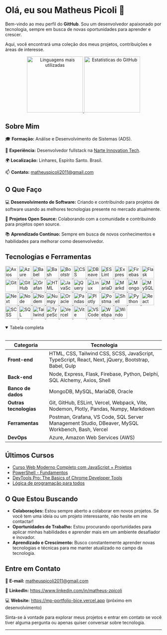 # Olá, eu sou Matheus Picoli 👋

Bem-vindo ao meu perfil do **GitHub**. Sou um desenvolvedor apaixonado por tecnologia, sempre em busca de novas oportunidades para aprender e crescer.

Aqui, você encontrará uma coleção dos meus projetos, contribuições e áreas de interesse.

<div align="center">
  	<a href="https://github.com/matheuszpicoli">
		<img height="180em" src="https://github-readme-stats.vercel.app/api/top-langs/?username=matheuszpicoli&layout=compact&langs_count=7&theme=react&hide_border=true&include_all_commits=true" alt="Linguagens mais utilizadas" title="Linguagens mais utilizadas" />
		<img height="180em" src="https://github-readme-stats.vercel.app/api?username=matheuszpicoli&show_icons=true&theme=react&count_private=true&hide_border=true&include_all_commits=true" alt="Estatísticas do GitHub" title="Estatísticas do GitHub" />
 	 </a>
</div>


## Sobre Mim

🎓 **Formação:** Análise e Desenvolvimento de Sistemas (ADS).

💼 **Experiência:** Desenvolvedor fullstack na [Narte Innovation Tech](https://www.narte.com.br/).

🌍 **Localização:** Linhares, Espírito Santo. Brasil.

📫 **Contato:** matheuspicoli2011@gmail.com

## O Que Faço

💻 **Desenvolvimento de Software:** Criando e contribuindo para projetos de software usando as melhores tecnologias presente no mercado atualmente.

🚀 **Projetos Open Source:** Colaborando com a comunidade e contribuindo para projetos open source.

📚 **Aprendizado Contínuo:** Sempre em busca de novos conhecimentos e habilidades para melhorar como desenvolvedor.

## Tecnologias e Ferramentas

<a href="https://github.com/matheuszpicoli">
	<img src="https://cdn.jsdelivr.net/gh/devicons/devicon/icons/axios/axios-plain-wordmark.svg" width="40" alt="Axios" title="Axios" />
	<img src="https://cdn.jsdelivr.net/gh/devicons/devicon/icons/azure/azure-original.svg" width="40" alt="Azure" title="Azure" />
	<img src="https://cdn.jsdelivr.net/gh/devicons/devicon/icons/babel/babel-original.svg" width="40" alt="Babel" title="Babel" />
	<img src="https://cdn.jsdelivr.net/gh/devicons/devicon/icons/bash/bash-original.svg" width="40" alt="Bash" title="Bash" />
	<img src="https://cdn.jsdelivr.net/gh/devicons/devicon/icons/bootstrap/bootstrap-original.svg" width="40" alt="Bootstrap" title="Bootstrap" />
	<img src="https://cdn.jsdelivr.net/gh/devicons/devicon/icons/css3/css3-original.svg" width="40" alt="CSS" title="CSS" />
	<img src="https://cdn.jsdelivr.net/gh/devicons/devicon/icons/dbeaver/dbeaver-original.svg" width="40" alt="DBeaver" title="DBeaver" />
	<img src="https://cdn.jsdelivr.net/gh/devicons/devicon/icons/eslint/eslint-original.svg" width="40" alt="ESLint" title="ESLint" />
	<img src="https://cdn.jsdelivr.net/gh/devicons/devicon/icons/express/express-original.svg" width="40" alt="Express" title="Express" />
	<img src="https://cdn.jsdelivr.net/gh/devicons/devicon/icons/firebase/firebase-original.svg" width="40" alt="Firebase" title="Firebase" />
	<img src="https://cdn.jsdelivr.net/gh/devicons/devicon/icons/flask/flask-original.svg" width="40" alt="Flask" title="Flask" />
	<img src="https://cdn.jsdelivr.net/gh/devicons/devicon/icons/git/git-original.svg" width="40" alt="Git" title="Git" />
	<img src="https://cdn.jsdelivr.net/gh/devicons/devicon/icons/github/github-original.svg" width="40" alt="GitHub" title="GitHub" />
	<img src="https://cdn.jsdelivr.net/gh/devicons/devicon/icons/grafana/grafana-original.svg" width="40" alt="Grafana" title="Grafana" />
	<img src="https://cdn.jsdelivr.net/gh/devicons/devicon/icons/html5/html5-original.svg" width="40" alt="HTML" title="HTML" />
	<img src="https://cdn.jsdelivr.net/gh/devicons/devicon/icons/javascript/javascript-original.svg" width="40" alt="JavaScript" title="JavaScript" />
	<img src="https://cdn.jsdelivr.net/gh/devicons/devicon/icons/jquery/jquery-original.svg" width="40" alt="jQuery" title="jQuery" />
	<img src="https://cdn.jsdelivr.net/gh/devicons/devicon/icons/linux/linux-original.svg" width="40" alt="Linux" title="Linux" />
	<img src="https://cdn.jsdelivr.net/gh/devicons/devicon/icons/mariadb/mariadb-original.svg" width="40" alt="MariaDB" title="MariaDB" />
	<img src="https://cdn.jsdelivr.net/gh/devicons/devicon/icons/markdown/markdown-original.svg" width="40" alt="Markdown" title="Markdown" />
	<img src="https://cdn.jsdelivr.net/gh/devicons/devicon/icons/mongodb/mongodb-original.svg" width="40" alt="MongoDB" title="MongoDB" />
	<img src="https://cdn.jsdelivr.net/gh/devicons/devicon/icons/mysql/mysql-original.svg" width="40" alt="MySQL" title="MySQL" />
	<img src="https://cdn.jsdelivr.net/gh/devicons/devicon/icons/nextjs/nextjs-original.svg" width="40" alt="Next" title="Next" />
	<img src="https://cdn.jsdelivr.net/gh/devicons/devicon/icons/nodejs/nodejs-original.svg" width="40" alt="Node" title="Node" />
	<img src="https://cdn.jsdelivr.net/gh/devicons/devicon/icons/nodemon/nodemon-original.svg" width="40" alt="Nodemon" title="Nodemon" />
	<img src="https://cdn.jsdelivr.net/gh/devicons/devicon/icons/numpy/numpy-original.svg" width="40" alt="Numpy" title="Numpy" />
	<img src="https://cdn.jsdelivr.net/gh/devicons/devicon/icons/oracle/oracle-original.svg" width="40" alt="Oracle" title="Oracle" />
	<img src="https://cdn.jsdelivr.net/gh/devicons/devicon/icons/pandas/pandas-original.svg" width="40" alt="Pandas" title="Pandas" />
	<img src="https://cdn.jsdelivr.net/gh/devicons/devicon/icons/plotly/plotly-original.svg" width="40" alt="Plotly" title="Plotly" />
	<img src="https://cdn.jsdelivr.net/gh/devicons/devicon/icons/postman/postman-original.svg" width="40" alt="Postman" title="Postman" />
	<img src="https://cdn.jsdelivr.net/gh/devicons/devicon/icons/powershell/powershell-original.svg" width="40" alt="Shell" title="Shell" />
	<img src="https://cdn.jsdelivr.net/gh/devicons/devicon/icons/python/python-original.svg" width="40" alt="Python" title="Python" />
	<img src="https://cdn.jsdelivr.net/gh/devicons/devicon/icons/react/react-original.svg" width="40" alt="React" title="React" />
	<img src="https://cdn.jsdelivr.net/gh/devicons/devicon/icons/sass/sass-original.svg" width="40" alt="SCSS" title="SCSS" />
	<img src="https://cdn.jsdelivr.net/gh/devicons/devicon/icons/sqlalchemy/sqlalchemy-original.svg" width="40" alt="SQL Alchemy" title="SQL Alchemy" />
	<img src="https://cdn.jsdelivr.net/gh/devicons/devicon/icons/tailwindcss/tailwindcss-original.svg" width="40" alt="Tailwind CSS" title="Tailwind CSS" />
	<img src="https://cdn.jsdelivr.net/gh/devicons/devicon/icons/typescript/typescript-original.svg" width="40" alt="TypeScript" title="TypeScript" />
	<img src="https://cdn.jsdelivr.net/gh/devicons/devicon/icons/vercel/vercel-original.svg" width="40" alt="Vercel" title="Vercel" />
	<img src="https://cdn.jsdelivr.net/gh/devicons/devicon/icons/vite/vite-original.svg" width="40" alt="Vite" title="Vite" />
	<img src="https://cdn.jsdelivr.net/gh/devicons/devicon/icons/vscode/vscode-original.svg" width="40" alt="VS Code" title="VS Code" />
	<img src="https://cdn.jsdelivr.net/gh/devicons/devicon/icons/webpack/webpack-original.svg" width="40" alt="Webpack" title="Webpack" />
	<img src="https://cdn.jsdelivr.net/gh/devicons/devicon/icons/windows8/windows8-original.svg" width="40" alt="Windows" title="Windows" />
</a>
<div>‎ </div>
<details open>
<summary>Tabela completa</summary>
<div>‎ </div>
	
| Categoria              | Tecnologia                                                                                         |
| ---------------------- | -------------------------------------------------------------------------------------------------- |
| **Front-end**          | HTML, CSS, Tailwind CSS, SCSS, JavaScript, TypeScript, React, Next, jQuery, Bootstrap, Babel, Gulp |
| **Back-end**           | Node, Express, Flask, Firebase, Python, Delphi, SQL Alchemy, Axios, Shell                          |
| **Banco de dados**     | MongoDB, MySQL, MariaDB, Oracle                                                                    |
| **Outras tecnologias** | Git, GitHub, ESLint, Vercel, Webpack, Vite, Nodemon, Plotly, Pandas, Numpy, Markdown               |
| **Ferramentas**        | Postman, Grafana, VS Code, SQL Server Management Studio, DBeaver, MySQL Workbench, Bash, Vercel    |
| **DevOps**             | Azure, Amazon Web Services (AWS)                                                                   |

</details>

## Últimos Cursos
- [Curso Web Moderno Completo com JavaScript + Projetos](https://www.udemy.com/course/curso-web/?couponCode=ST11MT91624B)
- [PowerShell - Fundamentos](https://www.youtube.com/playlist?list=PLO_mlVzHgDw3EIKrT5rma_rmC4Lcc7ihT)
- [DevTools Pro: The Basics of Chrome Developer Tools](https://www.udemy.com/course/devtools-2017-the-basics-of-chrome-developer-tools/)
- [Lógica de programação para todos](https://www.udemy.com/course/logica-de-programacao-para-todos/)

## O Que Estou Buscando

- **Colaborações:** Estou sempre aberto a colaborar em novos projetos. Se você tem uma ideia ou um projeto interessante, não hesite em me contactar!
- **Oportunidades de Trabalho:** Estou procurando oportunidades para aplicar minhas habilidades e aprender mais em um ambiente desafiador e inovador.
- **Aprendizado e Crescimento:** Busco constantemente aprender novas tecnologias e técnicas para me manter atualizado no campo da tecnologia.

## Entre em Contato


📩 **E-mail:** matheuspicoli2011@gmail.com

💼 **LinkedIn:** https://www.linkedin.com/in/matheus-zpicoli

💻 **Website:**  https://mp-portfolio-bice.vercel.app (próximo em desenvolvimento)

Sinta-se à vontade para explorar meus projetos e entrar em contato se você tiver alguma pergunta ou apenas quiser conversar sobre tecnologia.
****
